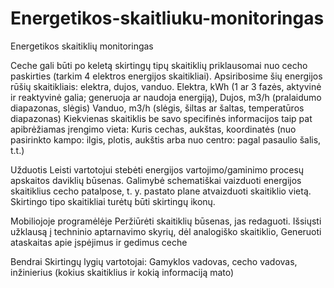 # Energetikos-skaitliuku-monitoringas

Energetikos skaitiklių monitoringas


Ceche gali būti po keletą skirtingų tipų skaitiklių priklausomai nuo cecho paskirties (tarkim 4 elektros energijos skaitikliai). 
Apsiribosime šių energijos rūšių skaitikliais: elektra, dujos, vanduo.
Elektra, kWh (1 ar 3 fazės, aktyvinė ir reaktyvinė galia; generuoja ar naudoja energiją),
Dujos, m3/h (pralaidumo diapazonas, slėgis)
Vanduo, m3/h (slėgis, šiltas ar šaltas, temperatūros diapazonas)
Kiekvienas skaitiklis be savo specifinės informacijos taip pat apibrėžiamas įrengimo vieta:
Kuris cechas, aukštas, koordinatės (nuo pasirinkto kampo: ilgis, plotis, aukštis arba nuo centro: pagal pasaulio šalis, t.t.)
 

Užduotis
Leisti vartotojui stebėti energijos vartojimo/gaminimo procesų apskaitos daviklių būsenas.
Galimybė schematiškai vaizduoti energijos skaitiklius cecho patalpose, t. y. pastato plane atvaizduoti skaitiklio vietą.
Skirtingo tipo skaitikliai turėtų būti skirtingų ikonų.

Mobiliojoje programėlėje
Peržiūrėti skaitiklių būsenas, jas redaguoti. Išsiųsti užklausą į techninio aptarnavimo skyrių, dėl analogiško skaitiklio, Generuoti ataskaitas apie įspėjimus ir gedimus ceche

Bendrai
Skirtingų lygių vartotojai:
Gamyklos vadovas, cecho vadovas, inžinierius (kokius skaitiklius ir kokią informaciją mato)

